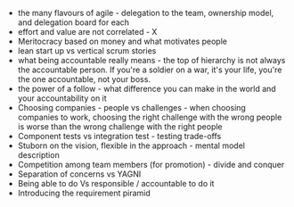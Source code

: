 - the many flavours of agile - delegation to the team, ownership model, and delegation board for each
- effort and value are not correlated - X
- Meritocracy based on money and what motivates people
- lean start up vs vertical scrum stories
- what being accountable really means - the top of hierarchy is not always the accountable person. If you're a soldier on a war, it's your life, you're the one accountable, not your boss. 
- the power of a follow - what difference you can make in the world and your accountability on it
- Choosing companies - people vs challenges - when choosing companies to work, choosing the right challenge with the wrong people is worse than the wrong challenge with the right people
- Component tests vs integration test - testing trade-offs
- Stuborn on the vision, flexible in the approach - mental model description
- Competition among team members (for promotion) - divide and conquer
- Separation of concerns vs YAGNI
- Being able to do Vs responsible / accountable to do it
- Introducing the requirement piramid
